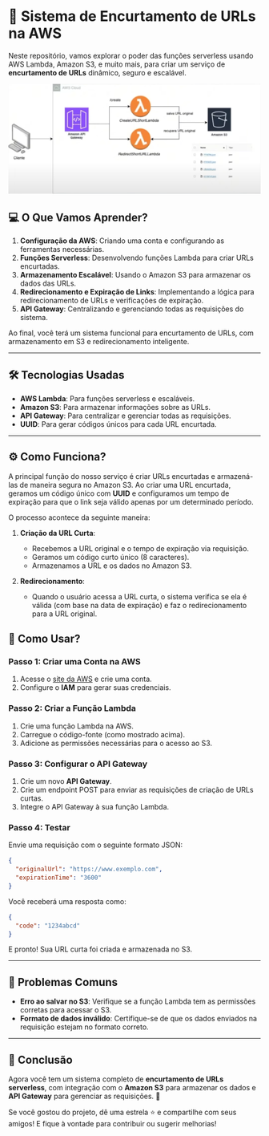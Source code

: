 # 🚀 Sistema de Encurtamento de URLs na AWS

Neste repositório, vamos explorar o poder das funções serverless usando AWS Lambda, Amazon S3, e muito mais, para criar um serviço de **encurtamento de URLs** dinâmico, seguro e escalável.

<img src="imagem/Projeto.png">

## 💻 O Que Vamos Aprender?

1. **Configuração da AWS**: Criando uma conta e configurando as ferramentas necessárias.
2. **Funções Serverless**: Desenvolvendo funções Lambda para criar URLs encurtadas.
3. **Armazenamento Escalável**: Usando o Amazon S3 para armazenar os dados das URLs.
4. **Redirecionamento e Expiração de Links**: Implementando a lógica para redirecionamento de URLs e verificações de expiração.
5. **API Gateway**: Centralizando e gerenciando todas as requisições do sistema.

Ao final, você terá um sistema funcional para encurtamento de URLs, com armazenamento em S3 e redirecionamento inteligente.

---

## 🛠️ Tecnologias Usadas

- **AWS Lambda**: Para funções serverless e escaláveis.
- **Amazon S3**: Para armazenar informações sobre as URLs.
- **API Gateway**: Para centralizar e gerenciar todas as requisições.
- **UUID**: Para gerar códigos únicos para cada URL encurtada.

---

## ⚙️ Como Funciona?

A principal função do nosso serviço é criar URLs encurtadas e armazená-las de maneira segura no Amazon S3. Ao criar uma URL encurtada, geramos um código único com **UUID** e configuramos um tempo de expiração para que o link seja válido apenas por um determinado período.

O processo acontece da seguinte maneira:

1. **Criação da URL Curta**:
   - Recebemos a URL original e o tempo de expiração via requisição.
   - Geramos um código curto único (8 caracteres).
   - Armazenamos a URL e os dados no Amazon S3.
   
2. **Redirecionamento**:
   - Quando o usuário acessa a URL curta, o sistema verifica se ela é válida (com base na data de expiração) e faz o redirecionamento para a URL original.

## 🚀 Como Usar?

### Passo 1: Criar uma Conta na AWS

1. Acesse o [site da AWS](https://aws.amazon.com) e crie uma conta.
2. Configure o **IAM** para gerar suas credenciais.

### Passo 2: Criar a Função Lambda

1. Crie uma função Lambda na AWS.
2. Carregue o código-fonte (como mostrado acima).
3. Adicione as permissões necessárias para o acesso ao S3.

### Passo 3: Configurar o API Gateway

1. Crie um novo **API Gateway**.
2. Crie um endpoint POST para enviar as requisições de criação de URLs curtas.
3. Integre o API Gateway à sua função Lambda.

### Passo 4: Testar

Envie uma requisição com o seguinte formato JSON:

```json
{
  "originalUrl": "https://www.exemplo.com",
  "expirationTime": "3600"
}
```

Você receberá uma resposta como:

```json
{
  "code": "1234abcd"
}
```

E pronto! Sua URL curta foi criada e armazenada no S3.

---

## 🚨 Problemas Comuns

- **Erro ao salvar no S3**: Verifique se a função Lambda tem as permissões corretas para acessar o S3.
- **Formato de dados inválido**: Certifique-se de que os dados enviados na requisição estejam no formato correto.

---

## 🎉 Conclusão

Agora você tem um sistema completo de **encurtamento de URLs serverless**, com integração com o **Amazon S3** para armazenar os dados e **API Gateway** para gerenciar as requisições. 🚀

Se você gostou do projeto, dê uma estrela ⭐️ e compartilhe com seus amigos! E fique à vontade para contribuir ou sugerir melhorias!

